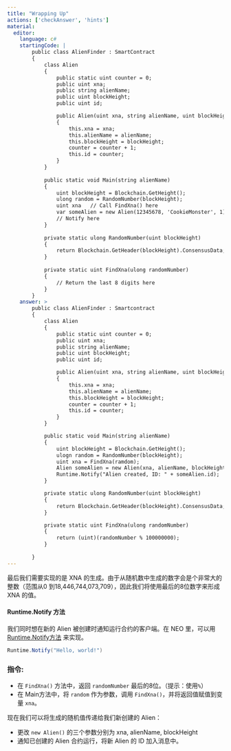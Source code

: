 ```yaml
---
title: "Wrapping Up"
actions: ['checkAnswer', 'hints']
material: 
  editor:
    language: c#
    startingCode: |
        public class AlienFinder : SmartContract
        {
            class Alien
            {
                public static uint counter = 0; 
                public uint xna;
                public string alienName;
                public uint blockHeight;
                public uint id; 

                public Alien(uint xna, string alienName, uint blockHeight) 
                {
                    this.xna = xna; 
                    this.alienName = alienName;
                    this.blockHeight = blockHeight;
                    counter = counter + 1;
                    this.id = counter; 
                }
            }
                        
            public static void Main(string alienName)
            {
                uint blockHeight = Blockchain.GetHeight(); 
                ulong random = RandomNumber(blockHeight); 
                uint xna   // Call FindXna() here 
                var someAlien = new Alien(12345678, 'CookieMonster', 1)  // Change the arguments here
                // Notify here
            }
            
            private static ulong RandomNumber(uint blockHeight)
            {
                return Blockchain.GetHeader(blockHeight).ConsensusData; 
            }
            
            private static uint FindXna(ulong randomNumber)
            {
                // Return the last 8 digits here
            }
        }
    answer: > 
        public class AlienFinder : Smartcontract
        {
            class Alien
            {
                public static uint counter = 0; 
                public uint xna;
                public string alienName;
                public uint blockHeight;
                public uint id; 

                public Alien(uint xna, string alienName, uint blockHeight) 
                {
                    this.xna = xna; 
                    this.alienName = alienName;
                    this.blockHeight = blockHeight;
                    counter = counter + 1;
                    this.id = counter; 
                }
            }

            public static void Main(string alienName) 
            {
                uint blockHeight = Blockchain.GetHeight();
                ulogn random = RandomNumber(blockHeight); 
                uint xna = FindXna(ramdom);
                Alien someAlien = new Alien(xna, alienName, blockHeight);
                Runtime.Notify("Alien created, ID: " + someAlien.id);
            }

            private static ulong RandomNumber(uint blockHeight)
            {
                return Blockchain.GetHeader(blockHeight).ConsensusData; 
            }

            private static uint FindXna(ulong randomNumber)
            {
                return (uint)(randomNumber % 100000000);
            }
            
        }
---
```



最后我们需要实现的是 XNA 的生成。由于从随机数中生成的数字会是个非常大的整数（范围从0 到18,446,744,073,709），因此我们将使用最后的8位数字来形成 XNA 的值。

#### Runtime.Notify 方法

我们同时想在新的 Alien 被创建时通知运行合约的客户端。在 NEO 里，可以用 [Runtime.Notify方法](https://docs.neo.org/docs/zh-cn/reference/scapi/fw/dotnet/neo/Runtime/Notify.html) 来实现。
 
 
```c#
Runtime.Notify("Hello, world!")
```

### 指令: 

- 在 `FindXna()` 方法中，返回 `randomNumber` 最后的8位。（提示：使用`%`）
- 在 Main方法中，将 `random` 作为参数，调用 `FindXna()`，并将返回值赋值到变量 `xna`。

现在我们可以将生成的随机值传递给我们新创建的 Alien：

- 更改 `new Alien()` 的三个参数分别为 xna, alienName, blockHeight
- 通知已创建的 Alien 合约运行，将新 Alien 的 ID 加入消息中。
